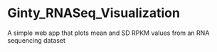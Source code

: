 # Ginty_RNASeq_Visualization
A simple web app that plots mean and SD RPKM values from an RNA sequencing dataset 
